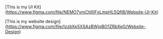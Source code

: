 [This is my UI Kit] (https://www.figma.com/file/NEMO7vmCtjl0FxLmpHL5QfIB/Website-UI-Kit)

[This is my website design] (https://www.figma.com/file/IzzbXe5XSAzBWjqBO1ZRbXeG/Website-Design)
